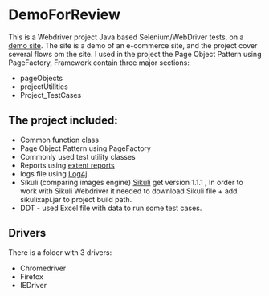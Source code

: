 # DemoForReview
This is a Webdriver project Java based Selenium/WebDriver tests, on a [demo site](http://yoniflenner.net/prestashop/index.php). 
The site is a demo of an e-commerce site, and the project cover several flows om the site.
I used in the project the Page Object Pattern using PageFactory, Framework contain three major sections:
* pageObjects
* projectUtilities 
* Project_TestCases

## The project included:
* Common function class
* Page Object Pattern using PageFactory
* Commonly used test utility classes
* Reports  using [extent reports](http://extentreports.com/community/#Version_2) 
* logs file using [Log4j](https://logging.apache.org/log4j/2.x/).
* Sikuli (comparing images engine) [Sikuli](http://sikulix.com/) get version 1.1.1 , In order to work with Sikuli Webdriver it needed to download Sikuli file + add sikulixapi.jar to project build path. 
* DDT - used Excel file with data to run some test cases.


## Drivers
There is a folder with 3 drivers:
* Chromedriver 
* Firefox 
* IEDriver
    
```
```







